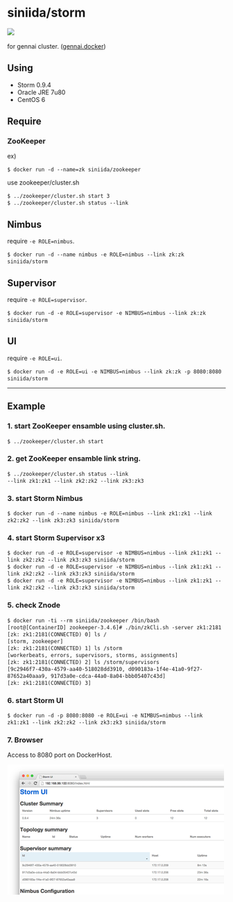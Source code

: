 # siniida/storm

[![](https://badge.imagelayers.io/siniida/storm:latest.svg)](https://imagelayers.io/?images=siniida/storm:latest 'Get your own badge on imagelayers.io')

for gennai cluster. ([gennai.docker](https://github.com/siniida/gennai.docker))

## Using

* Storm 0.9.4
* Oracle JRE 7u80
* CentOS 6

## Require

### ZooKeeper

ex)

    $ docker run -d --name=zk siniida/zookeeper

use zookeeper/cluster.sh

    $ ../zookeeper/cluster.sh start 3
    $ ../zookeeper/cluster.sh status --link


## Nimbus

require `-e ROLE=nimbus`.

    $ docker run -d --name nimbus -e ROLE=nimbus --link zk:zk siniida/storm 

## Supervisor

require `-e ROLE=supervisor`.

    $ docker run -d -e ROLE=supervisor -e NIMBUS=nimbus --link zk:zk siniida/storm

## UI

require `-e ROLE=ui`.

    $ docker run -d -e ROLE=ui -e NIMBUS=nimbus --link zk:zk -p 8080:8080 siniida/storm

----

## Example

### 1. start ZooKeeper ensamble using cluster.sh.

    $ ../zookeeper/cluster.sh start

### 2. get ZooKeeper ensamble link string.

    $ ../zookeeper/cluster.sh status --link
    --link zk1:zk1 --link zk2:zk2 --link zk3:zk3

### 3. start Storm Nimbus

    $ docker run -d --name nimbus -e ROLE=nimbus --link zk1:zk1 --link zk2:zk2 --link zk3:zk3 siniida/storm

### 4. start Storm Supervisor x3

    $ docker run -d -e ROLE=supervisor -e NIMBUS=nimbus --link zk1:zk1 --link zk2:zk2 --link zk3:zk3 siniida/storm
    $ docker run -d -e ROLE=supervisor -e NIMBUS=nimbus --link zk1:zk1 --link zk2:zk2 --link zk3:zk3 siniida/storm
    $ docker run -d -e ROLE=supervisor -e NIMBUS=nimbus --link zk1:zk1 --link zk2:zk2 --link zk3:zk3 siniida/storm

### 5. check Znode

    $ docker run -ti --rm siniida/zookeeper /bin/bash
    [root@[ContainerID] zookeeper-3.4.6]# ./bin/zkCli.sh -server zk1:2181
    [zk: zk1:2181(CONNECTED) 0] ls /
    [storm, zookeeper]
    [zk: zk1:2181(CONNECTED) 1] ls /storm
    [workerbeats, errors, supervisors, storms, assignments]
    [zk: zk1:2181(CONNECTED) 2] ls /storm/supervisors
    [9c2946f7-430a-4579-aa40-518028dd3910, d090183a-1f4e-41a0-9f27-87652a40aaa9, 917d3a0e-cdca-44a0-8a04-bbb05407c43d]
    [zk: zk1:2181(CONNECTED) 3]

### 6. start Storm UI

    $ docker run -d -p 8080:8080 -e ROLE=ui -e NIMBUS=nimbus --link zk1:zk1 --link zk2:zk2 --link zk3:zk3 siniida/storm

### 7. Browser

Access to 8080 port on DockerHost.

![storm-ui](./storm-ui.png)
